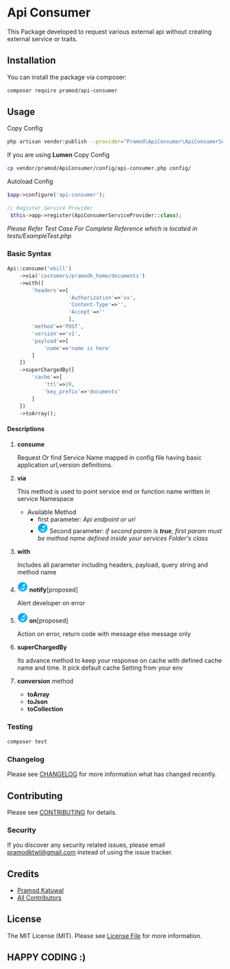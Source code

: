 # Api Consumer


This Package developed to request various external api without creating external service or traits.

## Installation

You can install the package via composer:

```bash
composer require pramod/api-consumer
```

## Usage

Copy Config
```sh
php artisan vendor:publish --provider="Pramod\ApiConsumer\ApiConsumerServiceProvider" --tag="config"
``` 
If you are using **Lumen**
Copy Config
```bash
cp vendor/pramod/ApiConsumer/config/api-consumer.php config/
```
Autoload Config

```php
$app->configure('api-consumer');
```

``` php
// Register Service Provider
 $this->app->register(ApiConsumerServiceProvider::class);
```

<i>Please Refer Test Case For Complete Reference which is located in tests/ExampleTest.php</i>

### Basic Syntax
```php
Api::consume('ebill')
    ->via('customers/pramodk_home/documents')
    ->with([
        'headers'=>[
                    'Authorization'=>'xx',
                    'Content-Type'=>'',
                    'Accept'=>''
                    ],
        'method'=>'POST',
        'version'=>'v1',
        'payload'=>[
            'name'=>'name is here'
        ]
    ])
    ->superChargedBy([
        'cache'=>[
            'ttl'=>20,
            'key_prefix'=>'documents'
        ]
    ])
    ->toArray();
```

#### Descriptions
1. **consume**
    
    Request Or find Service Name mapped in config file having basic application url,version definitions.

2.  **via**

    This method is used to point service end or function name written in service Namespace
    +  Available Method
        +   first parameter: <i>Api endpoint or uri</i>
        +   ![Test](test.png) Second parameter: <i>if second param is **true**, first param must be method name defined inside your services Folder's class</i>

3.  **with**

    Includes all parameter including headers, payload, query string and method name

4.  ![Test](test.png) **notify**[proposed] 

    Alert developer on error

5.  ![Test](test.png) **on**[proposed]

    Action on error, return code with message else message only

6.  **superChargedBy**

    Its advance method to keep your response on cache with defined cache name and time. It pick default cache Setting from your env

7.  **conversion** method
    +   **toArray**
    +   **toJson**
    +   **toCollection**

### Testing

``` bash
composer test
```

### Changelog

Please see [CHANGELOG](CHANGELOG.md) for more information what has changed recently.

## Contributing

Please see [CONTRIBUTING](CONTRIBUTING.md) for details.

### Security

If you discover any security related issues, please email pramodktwl@gmail.com instead of using the issue tracker.

## Credits

- [Pramod Katuwal](https://github.com/pramod)
- [All Contributors](../../contributors)

## License

The MIT License (MIT). Please see [License File](LICENSE.md) for more information.

## HAPPY CODING :) 